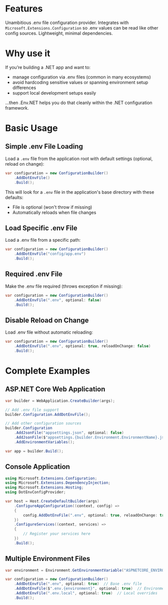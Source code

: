 # Features

Unambitious .env file configuration provider.
Integrates with `Microsoft.Extensions.Configuration` so .env values can be read like other config sources.
Lightweight, minimal dependencies.

# Why use it
If you’re building a .NET app and want to:

- manage configuration via .env files (common in many ecosystems)
- avoid hardcoding sensitive values or spanning environment setup differences
- support local development setups easily

...then .Env.NET helps you do that cleanly within the .NET configuration framework.

# Basic Usage

## Simple .env File Loading

Load a `.env` file from the application root with default settings (optional, reload on change):

```csharp
var configuration = new ConfigurationBuilder()
    .AddDotEnvFile()
    .Build();
```

This will look for a `.env` file in the application's base directory with these defaults:
- File is optional (won't throw if missing)
- Automatically reloads when file changes

## Load Specific .env File

Load a .env file from a specific path:

```csharp
var configuration = new ConfigurationBuilder()
    .AddDotEnvFile("config/app.env")
    .Build();
```

## Required .env File

Make the .env file required (throws exception if missing):

```csharp
var configuration = new ConfigurationBuilder()
    .AddDotEnvFile(".env", optional: false)
    .Build();
```

## Disable Reload on Change

Load .env file without automatic reloading:

```csharp
var configuration = new ConfigurationBuilder()
    .AddDotEnvFile(".env", optional: true, reloadOnChange: false)
    .Build();
```

# Complete Examples

## ASP.NET Core Web Application

```csharp
var builder = WebApplication.CreateBuilder(args);

// Add .env file support
builder.Configuration.AddDotEnvFile();

// Add other configuration sources
builder.Configuration
    .AddJsonFile("appsettings.json", optional: false)
    .AddJsonFile($"appsettings.{builder.Environment.EnvironmentName}.json", optional: true)
    .AddEnvironmentVariables();

var app = builder.Build();
```

## Console Application

```csharp
using Microsoft.Extensions.Configuration;
using Microsoft.Extensions.DependencyInjection;
using Microsoft.Extensions.Hosting;
using DotEnvConfigProvider;

var host = Host.CreateDefaultBuilder(args)
    .ConfigureAppConfiguration((context, config) =>
    {
        config.AddDotEnvFile(".env", optional: true, reloadOnChange: true);
    })
    .ConfigureServices((context, services) =>
    {
        // Register your services here
    })
    .Build();


```

## Multiple Environment Files

```csharp
var environment = Environment.GetEnvironmentVariable("ASPNETCORE_ENVIRONMENT") ?? "Development";

var configuration = new ConfigurationBuilder()
    .AddDotEnvFile(".env", optional: true)  // Base .env file
    .AddDotEnvFile($".env.{environment}", optional: true)  // Environment-specific
    .AddDotEnvFile(".env.local", optional: true)  // Local overrides
    .Build();
```
